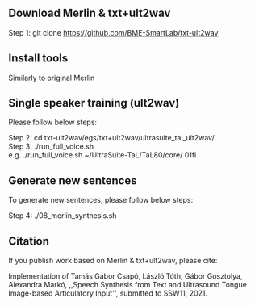 Download Merlin & txt+ult2wav
---------------

Step 1: git clone https://github.com/BME-SmartLab/txt-ult2wav

Install tools
-------------

Similarly to original Merlin

Single speaker training (ult2wav)
-----------------------

Please follow below steps:
 
Step 2: cd txt-ult2wav/egs/txt+ult2wav/ultrasuite_tal_ult2wav/ <br/>
Step 3: ./run_full_voice.sh <UltraSuite-TaL dir> <speaker> <br/>
e.g. ./run_full_voice.sh ~/UltraSuite-TaL/TaL80/core/ 01fi 

Generate new sentences
----------------------

To generate new sentences, please follow below steps:

Step 4: ./08_merlin_synthesis.sh <speaker>  <br/>

Citation
--------

If you publish work based on Merlin & txt+ult2wav, please cite: 

Implementation of Tamás Gábor Csapó, László Tóth, Gábor Gosztolya, Alexandra Markó, ,,Speech Synthesis from Text and Ultrasound Tongue Image-based Articulatory Input'', submitted to SSW11, 2021.